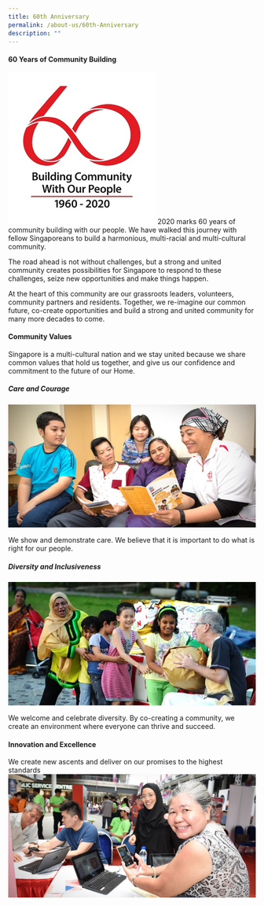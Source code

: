 ```yaml
---
title: 60th Anniversary
permalink: /about-us/60th-Anniversary
description: ""
---
```

#### **60 Years of Community Building**

![](/images/About%20Us/60th%20Anniversary/pa60-logo-high-res462929700a1d6b0c895eff0000f6c7a3.jpg)
2020 marks 60 years of community building with our people. We have walked this journey with fellow Singaporeans to build a harmonious, multi-racial and multi-cultural community.

The road ahead is not without challenges, but a strong and united community creates possibilities for Singapore to respond to these challenges, seize new opportunities and make things happen.

At the heart of this community are our grassroots leaders, volunteers, community partners and residents. Together, we re-imagine our common future, co-create opportunities and build a strong and united community for many more decades to come.

#### **Community Values**
Singapore is a multi-cultural nation and we stay united because we share common values that hold us together, and give us our confidence and commitment to the future of our Home.

##### Care and Courage
![](/images/About%20Us/60th%20Anniversary/Care%20and%20Courage.jpg)

We show and demonstrate care. We believe that it is important to do what is right for our people.

##### Diversity and Inclusiveness
![](/images/About%20Us/60th%20Anniversary/Diversity%20and%20Inclusiveness.jpg)

We welcome and celebrate diversity. By co-creating a community, we create an environment where everyone can thrive and succeed.

#### Innovation and Excellence

We create new ascents and deliver on our promises to the highest standards
![](/images/About%20Us/60th%20Anniversary/Innovation%20and%20Excellence.jpg)

